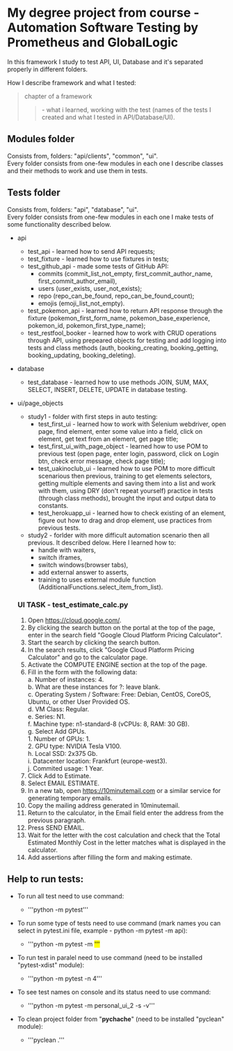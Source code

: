 # My degree project from course - Automation Software Testing by Prometheus and GlobalLogic
In this framework I study to test API, UI, Database and it's separated properly in different folders.

How I describe framework and what I tested:
>chapter of a framework
>><name of the test> - what i learned, working with the test (names of the tests I created and what I tested in API/Database/UI).

## Modules folder
Consists from, folders: "api/clients", "common", "ui".\
Every folder consists from one-few modules in each one I describe classes and their methods to work and use them in tests.


## Tests folder
Consists from, folders: "api", "database", "ui".\
Every folder consists from one-few modules in each one I make tests of some functionality described below.
* api
    + test_api - learned how to send API requests;
    + test_fixture - learned how to use fixtures in tests;
    + test_github_api - made some tests of GitHub API:
        - commits (commit_list_not_empty, first_commit_author_name, first_commit_author_email), 
        - users (user_exists, user_not_exists);
        - repo (repo_can_be_found, repo_can_be_found_count);
        - emojis (emoji_list_not_empty).
    + test_pokemon_api - learned how to return API response through the fixture 
    (pokemon_first_form_name, pokemon_base_experience, pokemon_id, pokemon_first_type_name);
    + test_restfool_booker - learned how to work with CRUD operations through API, 
    using prepeared objects for testing and add logging into tests and class methods
    (auth, booking_creating, booking_getting, booking_updating, booking_deleting).
* database
    + test_database - learned how to use methods JOIN, SUM, MAX, SELECT, INSERT, DELETE, UPDATE in database testing.
* ui/page_objects
    + study1 - folder with first steps in auto testing:
        - test_first_ui - learned how to work with Selenium webdriver, open page, find element, 
        enter some value into a field, click on element, get text from an element, get page title;
        - test_first_ui_with_page_object - learned how to use POM to previous test 
        (open page, enter login, password, click on Login btn, check error message, check page title);
        - test_uakinoclub_ui - learned how to use POM to more difficult scenarious then previous, 
        training to get elements selectors, getting multiple elements and saving them into a list and work with them, 
        using DRY (don't repeat yourself) practice in tests (through class methods),
        brought the input and output data to constants.
        - test_herokuapp_ui - learned how to check existing of an element, figure out how to drag and drop element, 
        use practices from previous tests.
    + study2 - forlder with more difficult automation scenario then all previous. It described delow. 
    Here I learned how to:
        - handle with waiters,
        - switch iframes,
        - switch windows(browser tabs),
        - add external answer to asserts,
        - training to uses external module function (AdditionalFunctions.select_item_from_list).
    
    ### UI TASK - test_estimate_calc.py
    1. Open https://cloud.google.com/.
    2. By clicking the search button on the portal at the top of the page, enter in the search field "Google Cloud Platform Pricing Calculator".
    3. Start the search by clicking the search button.
    4. In the search results, click "Google Cloud Platform Pricing Calculator" and go to the calculator page.
    5. Activate the COMPUTE ENGINE section at the top of the page.
    6. Fill in the form with the following data:\
        a. Number of instances: 4.\
        b. What are these instances for ?: leave blank.\
        c. Operating System / Software: Free: Debian, CentOS, CoreOS, Ubuntu, or other User Provided OS.\
        d. VM Class: Regular.\
        e. Series: N1.\
        f. Machine type: n1-standard-8 (vCPUs: 8, RAM: 30 GB).\
        g. Select Add GPUs.\
            1. Number of GPUs: 1.\
            2. GPU type: NVIDIA Tesla V100.\
        h. Local SSD: 2x375 Gb.\
        i. Datacenter location: Frankfurt (europe-west3).\
        j. Commited usage: 1 Year.
    7. Click Add to Estimate.
    8. Select EMAIL ESTIMATE.
    9. In a new tab, open https://10minutemail.com or a similar service for generating temporary emails.
    10. Copy the mailing address generated in 10minutemail.
    11. Return to the calculator, in the Email field enter the address from the previous paragraph.
    12. Press SEND EMAIL.
    13. Wait for the letter with the cost calculation and check that the Total Estimated Monthly Cost in the letter matches what is displayed in the calculator.
    14. Add assertions after filling the form and making estimate.
    

## Help to run tests:
* To run all test need to use command:
    + '''python -m pytest'''

* To run some type of tests need to use command (mark names you can select in pytest.ini file, example - python -m pytest -m api): 
    + '''python -m pytest -m <mark name>'''

* To run test in paralel need to use command (need to be installed "pytest-xdist" module):
    + '''python -m pytest -n 4'''


* To see test names on console and its status need to use command:
    + '''python -m pytest -m personal_ui_2 -s -v'''

* To clean project folder from "__pychache__" (need to be installed "pyclean" module): 
    + '''pyclean .'''
